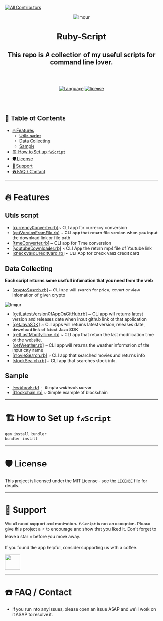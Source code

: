<!-- ALL-CONTRIBUTORS-BADGE:START - Do not remove or modify this section -->
[![All Contributors](https://img.shields.io/badge/all_contributors-1-orange.svg?style=flat-square)](#contributors-)
<!-- ALL-CONTRIBUTORS-BADGE:END -->

<div align="center">

![Imgur](https://i.imgur.com/PZjUHDE.png)

<h1> Ruby-Script </h1>

<h2>This repo is A collection of my useful scripts for command line lover.</h2>
<br></br>

[![Language](https://img.shields.io/badge/language-Ruby-red.svg)]()
[![license](https://img.shields.io/github/license/mashape/apistatus.svg)]()

</div>
<br></br>

<h2> 📖 Table of Contents </h2>

- [🔥 Features](#-features)
  - [Utils script](#utils-script)
  - [Data Collecting](#data-collecting)
  - [Sample](#sample)
- [🏗️ How to Set up `fwScript`](#️-how-to-set-up-fwscript)
- [🛡️ License](#️-license)
- [🙏 Support](#-support)
- [☎️ FAQ / Contact](#️-faq--contact)

---

# 🔥 Features

## Utils script

* [[currencyConverter.rb]](/Utils/currencyConverter.rb)~ CLI app for currency conversion 
* [[getVersionFromFile.rb]](/Utils/getVersionFromFile.rb) ~ CLI app that return file version when you input the download link or file path
* [[timeConverter.rb]](/Utils/timeConverter.rb) ~ CLI app for Time conversion
* [[youtubeDownloader.rb]](/Utils/youtubeDownloader.rb) ~ CLI App the return mp4 file of Youtube link
* [[checkValidCreditCard.rb]](/Utils/checkValidCreditCard.rb) ~ CLI App for check valid credit card

## Data Collecting

**Each script returns some usefull infomation that you need from the web**

* [[cryptoSearch.rb]](/Data_Collecting/cryptoSearch.rb) ~ CLI app will search for price, covert or view infomation of given crypto

![Imgur](https://i.imgur.com/ihwlUNR.png)

* [[getLatestVersionOfAppOnGitHub.rb]](/Data_Collecting/getLatestVersionOfAppOnGitHub.rb) ~ CLI app will returns latest version and releases date when input github link of that application
* [[getJavaSDK]](/Data_Collecting/getJavaSDK.rb) ~ CLI apps will returns latest version, releases date, download link of latest Java SDK
* [[getLastModifyTime.rb]](/Data_Collecting/getLastModifyTime.rb) ~ CLI app that return the last modification time of the website.
* [[getWeather.rb]](/Data_Collecting/getWeather.rb) ~ CLI app will returns the weather information of the input city name
* [[movieSearch.rb]](/Data_Collecting/movieSearch.rb) ~ CLI app that searched movies and returns info
* [[stockSearch.rb]](/Data_Collecting/stockSearch.rb) ~ CLI app that searches stock info.
  
## Sample

* [[webhook.rb]](/Sample/webhook.rb) ~ Simple webhook server
* [[blockchain.rb]](/Sample/blockchain.rb) ~ Simple example of blockchain

---
# 🏗️ How to Set up `fwScript`

```ruby
gem install bundler
bundler install
```

---

# 🛡️ License
This project is licensed under the MIT License - see the [`LICENSE`](LICENSE) file for details.

---

# 🙏 Support

We all need support and motivation. `fwScript` is not an exception. Please give this project a ⭐️ to encourage and show that you liked it. Don't forget to leave a star ⭐️ before you move away.

If you found the app helpful, consider supporting us with a coffee.

<a href="https://bmc.link/frenda">
    <img src="https://cdn.buymeacoffee.com/buttons/v2/default-yellow.png" height="50px">
</a>

---

# ☎️ FAQ / Contact
* If you run into any issues, please open an issue ASAP and we'll work on it ASAP to resolve it.
